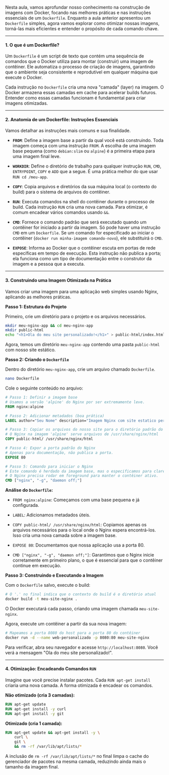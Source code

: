 Nesta aula, vamos aprofundar nosso conhecimento na construção de imagens com Docker, focando nas melhores práticas e nas instruções essenciais de um `Dockerfile`. Enquanto a aula anterior apresentou um `Dockerfile` simples, agora vamos explorar como otimizar nossas imagens, torná-las mais eficientes e entender o propósito de cada comando chave.

---

#### **1. O que é um Dockerfile?**

Um `Dockerfile` é um script de texto que contém uma sequência de comandos que o Docker utiliza para montar (construir) uma imagem de contêiner. Ele automatiza o processo de criação de imagens, garantindo que o ambiente seja consistente e reprodutível em qualquer máquina que execute o Docker.

Cada instrução no `Dockerfile` cria uma nova "camada" (layer) na imagem. O Docker armazena essas camadas em cache para acelerar builds futuros. Entender como essas camadas funcionam é fundamental para criar imagens otimizadas.

---

#### **2. Anatomia de um Dockerfile: Instruções Essenciais**

Vamos detalhar as instruções mais comuns e sua finalidade.

- **`FROM`**: Define a imagem base a partir da qual você está construindo. Toda imagem começa com uma instrução `FROM`. A escolha de uma imagem base pequena (como `debian:slim` ou `alpine`) é a primeira etapa para uma imagem final leve.
    
- **`WORKDIR`**: Define o diretório de trabalho para qualquer instrução `RUN`, `CMD`, `ENTRYPOINT`, `COPY` e `ADD` que a segue. É uma prática melhor do que usar `RUN cd /meu-app`.
    
- **`COPY`**: Copia arquivos e diretórios da sua máquina local (o contexto do build) para o sistema de arquivos do contêiner.
    
- **`RUN`**: Executa comandos na shell do contêiner durante o processo de build. Cada instrução `RUN` cria uma nova camada. Para otimizar, é comum encadear vários comandos usando `&&`.
    
- **`CMD`**: Fornece o comando padrão que será executado quando um contêiner for iniciado a partir da imagem. Só pode haver uma instrução `CMD` em um `Dockerfile`. Se um comando for especificado ao iniciar o contêiner (`docker run minha-imagem comando-novo`), ele substituirá o `CMD`.
    
- **`EXPOSE`**: Informa ao Docker que o contêiner escuta em portas de rede específicas em tempo de execução. Esta instrução não publica a porta; ela funciona como um tipo de documentação entre o construtor da imagem e a pessoa que a executa.
    

---

#### **3. Construindo uma Imagem Otimizada na Prática**

Vamos criar uma imagem para uma aplicação web simples usando Nginx, aplicando as melhores práticas.

**Passo 1: Estrutura do Projeto**

Primeiro, crie um diretório para o projeto e os arquivos necessários.

```bash
mkdir meu-nginx-app && cd meu-nginx-app
mkdir public-html
echo "<h1>Ola do meu site personalizado!</h1>" > public-html/index.html
```

Agora, temos um diretório `meu-nginx-app` contendo uma pasta `public-html` com nosso site estático.

**Passo 2: Criando o `Dockerfile`**

Dentro do diretório `meu-nginx-app`, crie um arquivo chamado `Dockerfile`.

```bash
nano Dockerfile
```

Cole o seguinte conteúdo no arquivo:

```Dockerfile
# Passo 1: Definir a imagem base
# Usamos a versão 'alpine' do Nginx por ser extremamente leve.
FROM nginx:alpine

# Passo 2: Adicionar metadados (boa prática)
LABEL author="Seu Nome" description="Imagem Nginx com site estatico personalizado."

# Passo 3: Copiar os arquivos do nosso site para o diretório padrão do Nginx
# O Nginx na imagem 'alpine' serve arquivos de /usr/share/nginx/html
COPY public-html/ /usr/share/nginx/html

# Passo 4: Expor a porta padrão do Nginx
# Apenas para documentação, não publica a porta.
EXPOSE 80

# Passo 5: Comando para iniciar o Nginx
# Este comando é herdado da imagem base, mas o especificamos para clareza.
# O Nginx precisa rodar em foreground para manter o contêiner ativo.
CMD ["nginx", "-g", "daemon off;"]
```

**Análise do `Dockerfile`:**

- `FROM nginx:alpine`: Começamos com uma base pequena e já configurada.
    
- `LABEL`: Adicionamos metadados úteis.
    
- `COPY public-html/ /usr/share/nginx/html`: Copiamos apenas os arquivos necessários para o local onde o Nginx espera encontrá-los. Isso cria uma nova camada sobre a imagem base.
    
- `EXPOSE 80`: Documentamos que nossa aplicação usa a porta 80.
    
- `CMD ["nginx", "-g", "daemon off;"]`: Garantimos que o Nginx inicie corretamente em primeiro plano, o que é essencial para que o contêiner continue em execução.
    

**Passo 3: Construindo e Executando a Imagem**

Com o `Dockerfile` salvo, execute o build:

```bash
# O '.' no final indica que o contexto do build é o diretório atual
docker build -t meu-site-nginx .
```

O Docker executará cada passo, criando uma imagem chamada `meu-site-nginx`.

Agora, execute um contêiner a partir da sua nova imagem:

```bash
# Mapeamos a porta 8080 do host para a porta 80 do contêiner
docker run -d --name web-personalizado -p 8080:80 meu-site-nginx
```

Para verificar, abra seu navegador e acesse `http://localhost:8080`. Você verá a mensagem "Ola do meu site personalizado!".

---

#### **4. Otimização: Encadeando Comandos `RUN`**

Imagine que você precise instalar pacotes. Cada `RUN apt-get install` criaria uma nova camada. A forma otimizada é encadear os comandos.

**Não otimizado (cria 3 camadas):**

```Dockerfile
RUN apt-get update
RUN apt-get install -y curl
RUN apt-get install -y git
```

**Otimizado (cria 1 camada):**

```Dockerfile
RUN apt-get update && apt-get install -y \
    curl \
    git \
    && rm -rf /var/lib/apt/lists/*
```

A inclusão de `rm -rf /var/lib/apt/lists/*` no final limpa o cache do gerenciador de pacotes na mesma camada, reduzindo ainda mais o tamanho da imagem final.